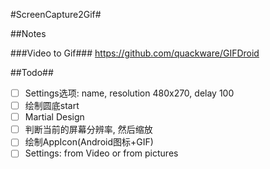 #ScreenCapture2Gif#



##Notes

###Video to Gif###
https://github.com/quackware/GIFDroid

##Todo##
- [ ] Settings选项: name, resolution 480x270, delay 100
- [ ] 绘制圆底start
- [ ] Martial Design
- [ ] 判断当前的屏幕分辨率, 然后缩放
- [ ] 绘制AppIcon(Android图标+GIF)
- [ ] Settings: from Video or from pictures
